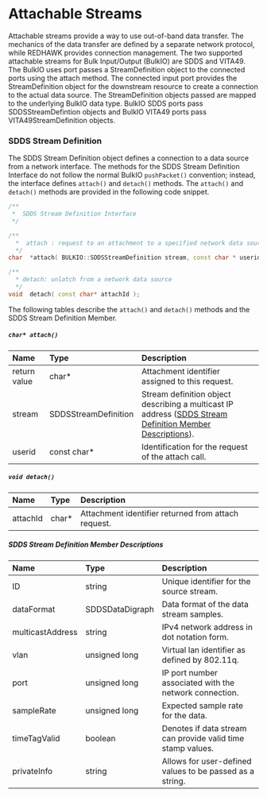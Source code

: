 # Attachable Streams

Attachable streams provide a way to use out-of-band data transfer. The mechanics of the data transfer are defined by a separate network protocol, while REDHAWK provides connection management. The two supported attachable streams for Bulk Input/Output (BulkIO) are SDDS and VITA49.  The BulkIO uses port passes a StreamDefinition object to the connected ports using the attach method.  The connected input port provides the StreamDefinition object for the downstream resource to create a connection to the actual data source.  The StreamDefinition objects passed are mapped to the underlying BulkIO data type. BulkIO SDDS ports pass SDDSStreamDefintion objects and BulkIO VITA49 ports pass VITA49StreamDefinition objects.

### SDDS Stream Definition

The SDDS Stream Definition object defines a connection to a data source from a network interface. The methods for the SDDS Stream Definition Interface do not follow the normal BulkIO `pushPacket()` convention; instead, the interface defines `attach()` and `detach()` methods. The `attach()` and `detach()` methods are provided in the following code snippet.

```cpp
/**
 *  SDDS Stream Definition Interface
 */

/**
  *  attach : request to an attachment to a specified network data source
  */
char  *attach( BULKIO::SDDSStreamDefinition stream, const char * userid );

/**
  * detach: unlatch from a network data source
  */
void  detach( const char* attachId );
```

The following tables describe the `attach()` and `detach()` methods and the SDDS Stream Definition Member.

##### `char* attach()`
| **Name**     | **Type**             | **Description**                                             |
| :----------- | :------------------- | :---------------------------------------------------------- |
| return value | char\*               | Attachment identifier assigned to this request.             |
| stream       | SDDSStreamDefinition | Stream definition object describing a multicast IP address ([SDDS Stream Definition Member Descriptions](#sdds-stream-definition-member-descriptions)). |
| userid       | const char\*         | Identification for the request of the attach call.          |

##### `void detach()`
| **Name**     | **Type**             | **Description**                                             |
| :----------- | :------------------- | :---------------------------------------------------------- |
| attachId     | char\*               | Attachment identifier returned from attach request.         |

##### SDDS Stream Definition Member Descriptions
| **Name**         | **Type**        | **Description**                                             |
| :--------------- | :-------------- | :---------------------------------------------------------- |
| ID               | string          | Unique identifier for the source stream.                    |
| dataFormat       | SDDSDataDigraph | Data format of the data stream samples.                     |
| multicastAddress | string          | IPv4 network address in dot notation form.                  |
| vlan             | unsigned long   | Virtual lan identifier as defined by 802.11q.               |
| port             | unsigned long   | IP port number associated with the network connection.      |
| sampleRate       | unsigned long   | Expected sample rate for the data.                          |
| timeTagValid     | boolean         | Denotes if data stream can provide valid time stamp values. |
| privateInfo      | string          | Allows for user-defined values to be passed as a string.    |
